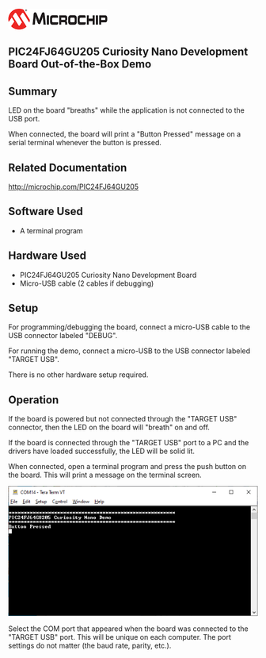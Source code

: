 ![image](images/microchip.jpg) 

## PIC24FJ64GU205 Curiosity Nano Development Board Out-of-the-Box Demo

## Summary

LED on the board "breaths" while the application is not 
connected to the USB port.

When connected, the board will print a "Button Pressed" message
on a serial terminal whenever the button is pressed.

## Related Documentation
http://microchip.com/PIC24FJ64GU205

## Software Used 
* A terminal program

## Hardware Used
* PIC24FJ64GU205 Curiosity Nano Development Board
* Micro-USB cable (2 cables if debugging)

## Setup

For programming/debugging the board, connect a micro-USB cable
to the USB connector labeled "DEBUG".  

For running the demo, connect a micro-USB to the USB connector 
labeled "TARGET USB".  

There is no other hardware setup required.

## Operation

If the board is powered but not connected through the "TARGET 
USB" connector, then the LED on the board will "breath" on and
off.  

If the board is connected through the "TARGET USB" port to a PC
and the drivers have loaded successfully, the LED will be solid
lit.  

When connected, open a terminal program and press the push
button on the board.  This will print a message on the terminal
screen.

![Terminal example](images/terminal.png)

Select the COM port that appeared when the board was connected
to the "TARGET USB" port.  This will be unique on each
computer.  The port settings do not matter (the baud
rate, parity, etc.).

